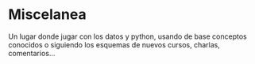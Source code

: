 # Miscelanea

Un lugar donde jugar con los datos y python, usando de base conceptos conocidos o siguiendo los esquemas de nuevos cursos, charlas, comentarios...
